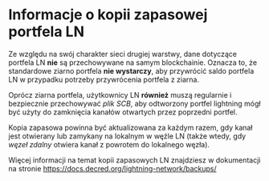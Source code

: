# Informacje o kopii zapasowej portfela LN

Ze względu na swój charakter sieci drugiej warstwy, dane dotyczące portfela LN **nie** są
przechowywane na samym blockchainie. Oznacza to, że standardowe ziarno portfela
**nie wystarczy**, aby przywrócić saldo portfela LN w przypadku potrzeby przywrócenia portfela z ziarna.

Oprócz ziarna portfela, użytkownicy LN **również** muszą regularnie i bezpiecznie przechowywać _plik SCB_, aby
odtworzony portfel lightning mógł być użyty do zamknięcia kanałów otwartych przez
poprzedni portfel.

Kopia zapasowa powinna być aktualizowana za każdym razem, gdy kanał jest otwierany lub zamykany na
lokalnym w węźle LN (także wtedy, gdy _węzeł zdalny_ otwiera kanał z powrotem do lokalnego
węzła).

Więcej informacji na temat kopii zapasowych LN znajdziesz w dokumentacji na stronie
https://docs.decred.org/lightning-network/backups/
